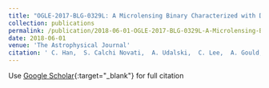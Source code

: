 ```yaml
---
title: "OGLE-2017-BLG-0329L: A Microlensing Binary Characterized with Dramatically Enhanced Precision Using Data from Space-based Observations"
collection: publications
permalink: /publication/2018-06-01-OGLE-2017-BLG-0329L-A-Microlensing-Binary-Characterized-with-Dramatically-Enhanced-Precision-Using-Data-from-Space-based-Observations
date: 2018-06-01
venue: 'The Astrophysical Journal'
citation: ' C. Han,  S. Calchi Novati,  A. Udalski,  C. Lee,  A. Gould,  V. Bozza,  P. Mróz,  P. Pietrukowicz,  J. Skowron,  M. Szymański,  R. Poleski,  I. Soszyński,  S. Kozłowski,  K. Ulaczyk,  M. Pawlak,  K. Rybicki,  P. Iwanek,  M. Albrow,  S. Chung,  K. Hwang,  Y. Jung,  Y. Ryu,  I. Shin,  Y. Shvartzvald,  J. Yee,  W. Zang,  W. Zhu,  S. Cha,  D. Kim,  H. Kim,  S. Kim,  D. Lee,  Y. Lee,  B. Park,  R. Pogge,  W. Kim,  C. Beichman,  G. Bryden,  S. Carey,  B. Gaudi,  C. Henderson,  M. Dominik,  C. Helling,  M. Hundertmark,  U. Jørgensen,  P. Longa-Peña,  S. Lowry,  S. Sajadian,  M. Burgdorf,  J. Campbell-White,  S. Ciceri,  D. Evans,  L. Haikala,  T. Hinse,  S. Rahvar,  M. Rabus,  C. Snodgrass, &quot;OGLE-2017-BLG-0329L: A Microlensing Binary Characterized with Dramatically Enhanced Precision Using Data from Space-based Observations.&quot; The Astrophysical Journal, 2018.'
---
```

Use [Google Scholar](https://scholar.google.com/scholar?q=OGLE+2017+BLG+0329L:+A+Microlensing+Binary+Characterized+with+Dramatically+Enhanced+Precision+Using+Data+from+Space+based+Observations){:target="_blank"} for full citation